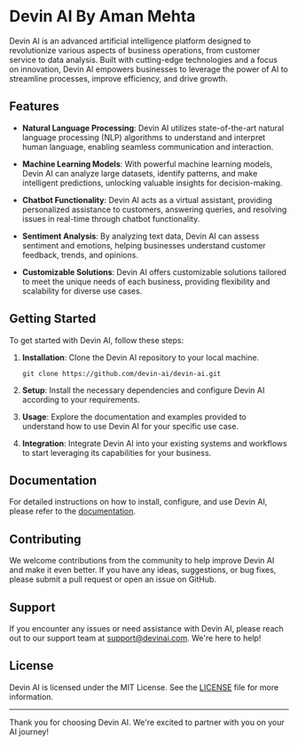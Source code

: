 # Devin AI By Aman Mehta

Devin AI is an advanced artificial intelligence platform designed to revolutionize various aspects of business operations, from customer service to data analysis. Built with cutting-edge technologies and a focus on innovation, Devin AI empowers businesses to leverage the power of AI to streamline processes, improve efficiency, and drive growth.

## Features

- **Natural Language Processing**: Devin AI utilizes state-of-the-art natural language processing (NLP) algorithms to understand and interpret human language, enabling seamless communication and interaction.
  
- **Machine Learning Models**: With powerful machine learning models, Devin AI can analyze large datasets, identify patterns, and make intelligent predictions, unlocking valuable insights for decision-making.
  
- **Chatbot Functionality**: Devin AI acts as a virtual assistant, providing personalized assistance to customers, answering queries, and resolving issues in real-time through chatbot functionality.
  
- **Sentiment Analysis**: By analyzing text data, Devin AI can assess sentiment and emotions, helping businesses understand customer feedback, trends, and opinions.
  
- **Customizable Solutions**: Devin AI offers customizable solutions tailored to meet the unique needs of each business, providing flexibility and scalability for diverse use cases.

## Getting Started

To get started with Devin AI, follow these steps:

1. **Installation**: Clone the Devin AI repository to your local machine.

   ```
   git clone https://github.com/devin-ai/devin-ai.git
   ```

2. **Setup**: Install the necessary dependencies and configure Devin AI according to your requirements.

3. **Usage**: Explore the documentation and examples provided to understand how to use Devin AI for your specific use case.

4. **Integration**: Integrate Devin AI into your existing systems and workflows to start leveraging its capabilities for your business.

## Documentation

For detailed instructions on how to install, configure, and use Devin AI, please refer to the [documentation](https://github.com/devin-ai/devin-ai/wiki).

## Contributing

We welcome contributions from the community to help improve Devin AI and make it even better. If you have any ideas, suggestions, or bug fixes, please submit a pull request or open an issue on GitHub.

## Support

If you encounter any issues or need assistance with Devin AI, please reach out to our support team at support@devinai.com. We're here to help!

## License

Devin AI is licensed under the MIT License. See the [LICENSE](https://github.com/devin-ai/devin-ai/blob/main/LICENSE) file for more information.

---

Thank you for choosing Devin AI. We're excited to partner with you on your AI journey!
